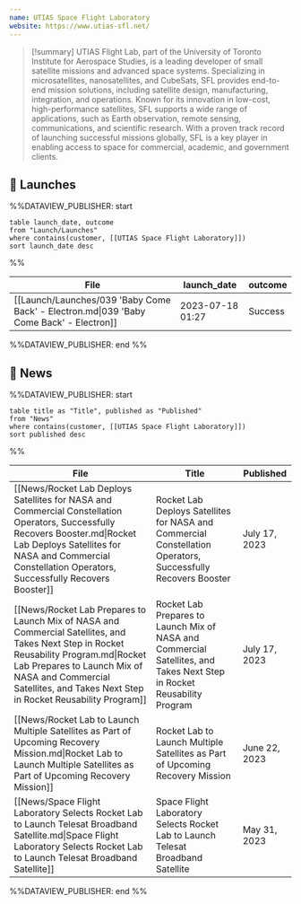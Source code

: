 ```yaml
---
name: UTIAS Space Flight Laboratory
website: https://www.utias-sfl.net/
---
```


>[!summary]
UTIAS Flight Lab, part of the University of Toronto Institute for Aerospace Studies, is a leading developer of small satellite missions and advanced space systems. Specializing in microsatellites, nanosatellites, and CubeSats, SFL provides end-to-end mission solutions, including satellite design, manufacturing, integration, and operations. Known for its innovation in low-cost, high-performance satellites, SFL supports a wide range of applications, such as Earth observation, remote sensing, communications, and scientific research. With a proven track record of launching successful missions globally, SFL is a key player in enabling access to space for commercial, academic, and government clients.


## 🚀 Launches
%%DATAVIEW_PUBLISHER: start
```
table launch_date, outcome
from "Launch/Launches"
where contains(customer, [[UTIAS Space Flight Laboratory]])
sort launch_date desc
```
%%

| File                                                                                    | launch_date      | outcome |
| --------------------------------------------------------------------------------------- | ---------------- | ------- |
| [[Launch/Launches/039 'Baby Come Back' - Electron.md\|039 'Baby Come Back' - Electron]] | 2023-07-18 01:27 | Success |

%%DATAVIEW_PUBLISHER: end %%

## 📰 News
%%DATAVIEW_PUBLISHER: start
```
table title as "Title", published as "Published"
from "News"
where contains(customer, [[UTIAS Space Flight Laboratory]])
sort published desc
```
%%

| File                                                                                                                                                                                                                                                       | Title                                                                                                                   | Published     |
| ---------------------------------------------------------------------------------------------------------------------------------------------------------------------------------------------------------------------------------------------------------- | ----------------------------------------------------------------------------------------------------------------------- | ------------- |
| [[News/Rocket Lab Deploys Satellites for NASA and Commercial Constellation Operators,  Successfully Recovers Booster.md\|Rocket Lab Deploys Satellites for NASA and Commercial Constellation Operators,  Successfully Recovers Booster]]                   | Rocket Lab Deploys Satellites for NASA and Commercial Constellation Operators,  Successfully Recovers Booster           | July 17, 2023 |
| [[News/Rocket Lab Prepares to Launch Mix of NASA and Commercial Satellites, and Takes Next Step in Rocket Reusability Program.md\|Rocket Lab Prepares to Launch Mix of NASA and Commercial Satellites, and Takes Next Step in Rocket Reusability Program]] | Rocket Lab Prepares to Launch Mix of NASA and Commercial Satellites, and Takes Next Step in Rocket Reusability Program  | July 17, 2023 |
| [[News/Rocket Lab to Launch Multiple Satellites as Part of Upcoming Recovery Mission.md\|Rocket Lab to Launch Multiple Satellites as Part of Upcoming Recovery Mission]]                                                                                   | Rocket Lab to Launch Multiple Satellites as Part of Upcoming Recovery Mission                                           | June 22, 2023 |
| [[News/Space Flight Laboratory Selects Rocket Lab to Launch Telesat Broadband Satellite.md\|Space Flight Laboratory Selects Rocket Lab to Launch Telesat Broadband Satellite]]                                                                             | Space Flight Laboratory Selects Rocket Lab to Launch Telesat Broadband Satellite                                        | May 31, 2023  |

%%DATAVIEW_PUBLISHER: end %%